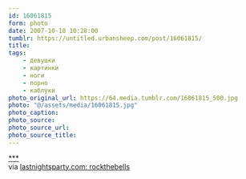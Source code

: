 ```yaml
---
id: 16061815
form: photo
date: 2007-10-18 10:28:00
tumblr: https://untitled.urbansheep.com/post/16061815/
title:
tags:
    - девушки
    - картинки
    - ноги
    - порно
    - каблуки
photo_original_url: https://64.media.tumblr.com/16061815_500.jpg
photo: "@/assets/media/16061815.jpg"
photo_caption:
photo_source:
photo_source_url:
photo_source_title:
---
```


<p><a href="http://www.lastnightsparty.com/rockthebells/slides/DB_847.html">***</a><br>
via <a href="http://www.lastnightsparty.com/rockthebells/index.html">lastnightsparty.com: rockthebells</a></p>
